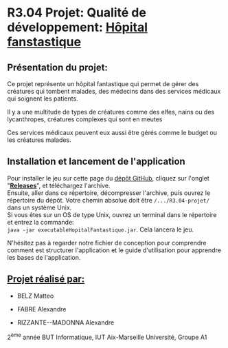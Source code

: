 # R3.04 Projet: Qualité de développement: <ins>Hôpital fanstastique</ins>

## Présentation du projet:

Ce projet représente un hôpital fantastique qui permet de gérer des créatures qui tombent malades, des médecins dans des services médicaux qui soignent les patients. 

Il y a une multitude de types de créatures comme des elfes, nains ou des lycanthropes, créatures complexes qui sont en meutes

Ces services médicaux peuvent eux aussi être gérés comme le budget ou les créatures malades.

## Installation et lancement de l'application
Pour installer le jeu sur cette page du [dépôt GitHub](https://github.com/FABRE-Alexandre-2326043b/R3.04-projet.git), cliquez sur l'onglet "<ins>**Releases**</ins>", et téléchargez l'archive.   
Ensuite, aller dans ce répertoire, décompresser l'archive, puis ouvrez le répertoire du dépôt. Votre chemin absolue doit être `/.../R3.04-projet/` dans un système Unix.  
Si vous êtes sur un OS de type Unix, ouvrez un terminal dans le répertoire et entrez la commande:  
`java -jar executableHopitalFantastique.jar`. Cela lancera le jeu.

N'hésitez pas à regarder notre fichier de conception pour comprendre comment est structurer l'application et le guide d'utilisation pour apprendre les bases de l'application.

## <ins>Projet réalisé par:</ins>
* BELZ Matteo

* FABRE Alexandre

* RIZZANTE--MADONNA Alexandre

2<sup>ème</sup> année BUT Informatique, IUT Aix-Marseille Université, Groupe A1
